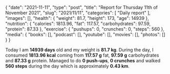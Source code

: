 {
    "date": "2021-11-11",
    "type": "post",
    "title": "Report for Thursday 11th of November 2021",
    "slug": "2021\/11\/11",
    "categories": [
        "Daily report"
    ],
    "images": [],
    "health": {
        "weight": 81.7,
        "height": 173,
        "age": 14939
    },
    "nutrition": {
        "calories": 1813.96,
        "fat": 117.57,
        "carbohydrates": 97.59,
        "protein": 87.33
    },
    "exercise": {
        "pushups": 0,
        "crunches": 0,
        "steps": 560
    },
    "media": {
        "books": [],
        "podcast": [],
        "youtube": [],
        "movies": [],
        "photos": []
    }
}

Today I am <strong>14939 days</strong> old and my weight is <strong>81.7 kg</strong>. During the day, I consumed <strong>1813.96 kcal</strong> coming from <strong>117.57 g</strong> fat, <strong>97.59 g</strong> carbohydrates and <strong>87.33 g</strong> protein. Managed to do <strong>0 push-ups</strong>, <strong>0 crunches</strong> and walked <strong>560 steps</strong> during the day which is approximately <strong>0.43 km</strong>.